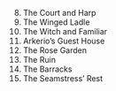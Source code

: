 
8. The Court and Harp 
9. The Winged Ladle 
10. The Witch and Familiar 
11. Arkerio’s Guest House 
12. The Rose Garden 
13. The Ruin 
14. The Barracks 
15. The Seamstress’ Rest